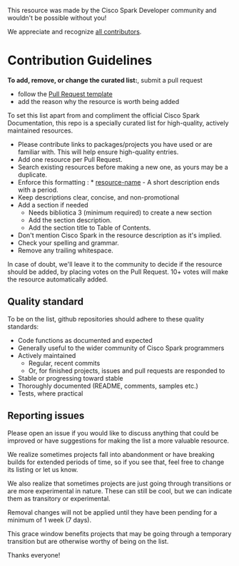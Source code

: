 This resource was made by the Cisco Spark Developer community and wouldn't be possible without you! 

We appreciate and recognize [all contributors](https://github.com/CiscoDevNet/awesome-ciscospark/graphs/contributors).


# Contribution Guidelines

**To add, remove, or change the curated list:**, submit a pull request
- follow the [Pull Request template](https://github.com/CiscoDevNet/awesome-ciscospark/blob/master/PR_TEMPLATE.md) 
- add the reason why the resource is worth being added 

To set this list apart from and compliment the official Cisco Spark Documentation, this repo is a specially curated list for high-quality, actively maintained resources.
- Please contribute links to packages/projects you have used or are familiar with. This will help ensure high-quality entries.
- Add one resource per Pull Request.
- Search existing resources before making a new one, as yours may be a duplicate.
- Enforce this formatting : * [resource-name](http://link-to-your-resource-depot.com/) - A short description ends with a period.
- Keep descriptions clear, concise, and non-promotional
- Add a section if needed 
   - Needs bibliotica 3 (minimum required) to create a new section
   - Add the section description.
   - Add the section title to Table of Contents.
- Don't mention Cisco Spark in the resource description as it's implied.
- Check your spelling and grammar.
- Remove any trailing whitespace.

In case of doubt, we'll leave it to the community to decide if the resource should be added, by placing votes on the Pull Request. 
10+ votes will make the resource automatically added.  


## Quality standard

To be on the list, github repositories should adhere to these quality standards:

- Code functions as documented and expected
- Generally useful to the wider community of Cisco Spark programmers
- Actively maintained 
  - Regular, recent commits
  - Or, for finished projects, issues and pull requests are responded to
- Stable or progressing toward stable
- Thoroughly documented (README, comments, samples etc.)
- Tests, where practical


## Reporting issues

Please open an issue if you would like to discuss anything that could be improved or have suggestions for making the list a more valuable resource. 

We realize sometimes projects fall into abandonment or have breaking builds for extended periods of time, so if you see that, feel free to change its listing or let us know. 

We also realize that sometimes projects are just going through transitions or are more experimental in nature. These can still be cool, but we can indicate them as transitory or experimental.

Removal changes will not be applied until they have been pending for a minimum of 1 week (7 days). 

This grace window benefits projects that may be going through a temporary transition but are otherwise worthy of being on the list.


Thanks everyone!

